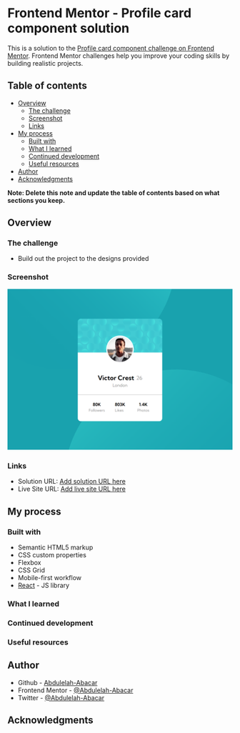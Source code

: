 # Frontend Mentor - Profile card component solution

This is a solution to the
[Profile card component challenge on Frontend Mentor](https://www.frontendmentor.io/challenges/profile-card-component-cfArpWshJ).
Frontend Mentor challenges help you improve your coding skills by building
realistic projects.

## Table of contents

- [Overview](#overview)
  - [The challenge](#the-challenge)
  - [Screenshot](#screenshot)
  - [Links](#links)
- [My process](#my-process)
  - [Built with](#built-with)
  - [What I learned](#what-i-learned)
  - [Continued development](#continued-development)
  - [Useful resources](#useful-resources)
- [Author](#author)
- [Acknowledgments](#acknowledgments)

**Note: Delete this note and update the table of contents based on what sections
you keep.**

## Overview

### The challenge

- Build out the project to the designs provided

### Screenshot

![](./screenshot.png)

### Links

- Solution URL: [Add solution URL here](https://your-solution-url.com)
- Live Site URL: [Add live site URL here](https://your-live-site-url.com)

## My process

### Built with

- Semantic HTML5 markup
- CSS custom properties
- Flexbox
- CSS Grid
- Mobile-first workflow
- [React](https://reactjs.org/) - JS library

### What I learned

### Continued development

### Useful resources

## Author

- Github - [Abdulelah-Abacar](https://www.github.com/Abdulelah-Abacar)
- Frontend Mentor -
  [@Abdulelah-Abacar](https://www.frontendmentor.io/profile/Abdulelah-Abacar)
- Twitter - [@Abdulelah-Abacar](https://www.twitter.com/abdulelahabacar)

## Acknowledgments
